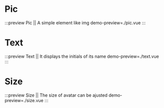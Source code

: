 # Pic

:::preview Pic || A simple element like img
demo-preview=./pic.vue
:::

# Text

:::preview Text || It displays the initials of its name
demo-preview=./text.vue
:::

# Size

:::preview Size || The size of avatar can be ajusted
demo-preview=./size.vue
:::

